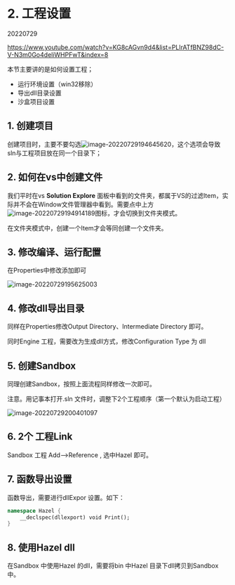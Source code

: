# 2. 工程设置

20220729

https://www.youtube.com/watch?v=KG8cAGvn9d4&list=PLlrATfBNZ98dC-V-N3m0Go4deliWHPFwT&index=8

本节主要讲的是如何设置工程；

* 运行环境设置（win32移除）
* 导出dll目录设置
* 沙盒项目设置

## 1. 创建项目

创建项目时，主要不要勾选![image-20220729194645620](C:\Users\dionysoslai\AppData\Roaming\Typora\typora-user-images\image-20220729194645620.png)，这个选项会导致sln与工程项目放在同一个目录下；

## 2. 如何在vs中创建文件

我们平时在vs **Solution Explore** 面板中看到的文件夹，都属于VS的过滤Item，实际并不会在Window文件管理器中看到。需要点中上方![image-20220729194914189](C:\Users\dionysoslai\AppData\Roaming\Typora\typora-user-images\image-20220729194914189.png)图标，才会切换到文件夹模式。

在文件夹模式中，创建一个Item才会等同创建一个文件夹。

## 3. 修改编译、运行配置

在Properties中修改添加即可

![image-20220729195625003](C:\Users\dionysoslai\AppData\Roaming\Typora\typora-user-images\image-20220729195625003.png)

## 4. 修改dll导出目录

同样在Properties修改Output Directory、Intermediate Directory 即可。

同时Engine 工程，需要改为生成dll方式，修改Configuration Type 为 dll

## 5.  创建Sandbox

同理创建Sandbox，按照上面流程同样修改一次即可。

注意。用记事本打开.sln 文件时，调整下2个工程顺序（第一个默认为启动工程）

![image-20220729200401097](C:\Users\dionysoslai\AppData\Roaming\Typora\typora-user-images\image-20220729200401097.png)

## 6. 2个 工程Link

Sandbox 工程 Add-->Reference , 选中Hazel 即可。

## 7. 函数导出设置

函数导出，需要进行dllExpor 设置。如下：

```c++
namespace Hazel {
	__declspec(dllexport) void Print();
}
```

## 8. 使用Hazel dll

在Sandbox 中使用Hazel 的dll，需要将bin 中Hazel 目录下dll拷贝到Sandbox 中。







